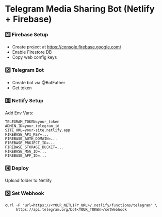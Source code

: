 # Telegram Media Sharing Bot (Netlify + Firebase)

### 1️⃣ Firebase Setup
- Create project at https://console.firebase.google.com/
- Enable Firestore DB
- Copy web config keys

### 2️⃣ Telegram Bot
- Create bot via @BotFather
- Get token

### 3️⃣ Netlify Setup
Add Env Vars:
```
TELEGRAM_TOKEN=your_token
ADMIN_ID=your_telegram_id
SITE_URL=your-site.netlify.app
FIREBASE_API_KEY=...
FIREBASE_AUTH_DOMAIN=...
FIREBASE_PROJECT_ID=...
FIREBASE_STORAGE_BUCKET=...
FIREBASE_MSG_ID=...
FIREBASE_APP_ID=...
```

### 4️⃣ Deploy
Upload folder to Netlify

### 5️⃣ Set Webhook
```
curl -F "url=https://<YOUR_NETLIFY_URL>/.netlify/functions/telegram" \
     https://api.telegram.org/bot<YOUR_TOKEN>/setWebhook
```
